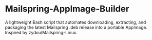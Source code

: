# Mailspring-AppImage-Builder
A lightweight Bash script that automates downloading, extracting, and packaging the latest Mailspring .deb release into a portable AppImage. Inspired by zydou/Mailspring-Linux.
